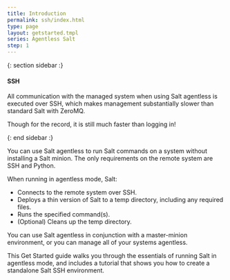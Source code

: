 ```yaml
---
title: Introduction
permalink: ssh/index.html
type: page
layout: getstarted.tmpl
series: Agentless Salt
step: 1
---
```


{: section sidebar :}

#### SSH

All communication with the managed system when using Salt agentless is executed over SSH, which makes management substantially slower than standard Salt with ZeroMQ.

Though for the record, it is still much faster than logging in!

{: end sidebar :}

You can use Salt agentless to run Salt commands on a system without installing a Salt minion.
The only requirements on the remote system are SSH and Python.

When running in agentless mode, Salt:

- Connects to the remote system over SSH.
- Deploys a thin version of Salt to a temp directory, including any required files.
- Runs the specified command(s).
- (Optional) Cleans up the temp directory.

You can use Salt agentless in conjunction with a master-minion environment, or you can manage all of your
systems agentless.

This Get Started guide walks you through the essentials of running Salt in agentless mode, and includes a tutorial that shows you how to create a standalone Salt SSH environment.

